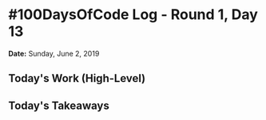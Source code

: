 # #100DaysOfCode Log - Round 1, Day 13

**Date:** Sunday, June 2, 2019


**Today's Work (High-Level)**
- 

**Today's Takeaways**
- 
